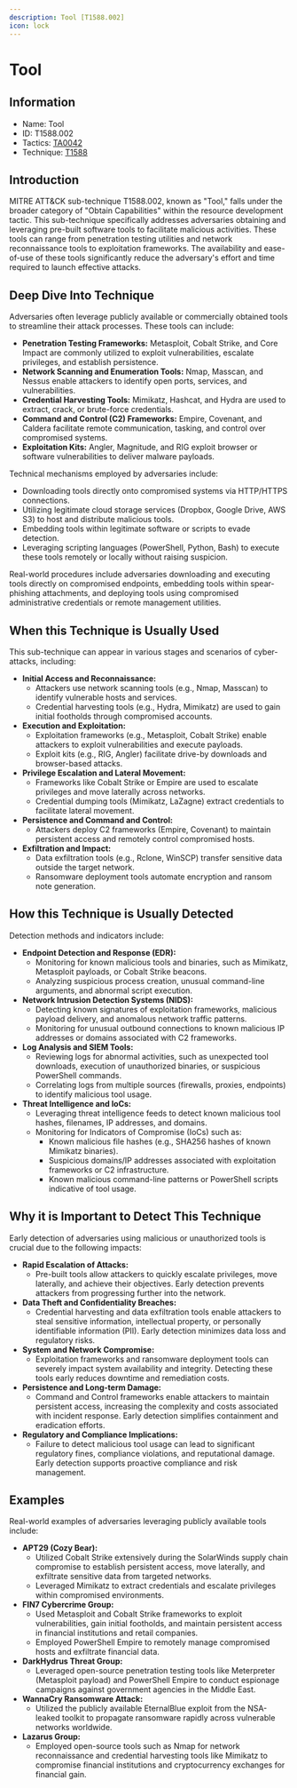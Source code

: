 ```yaml
---
description: Tool [T1588.002]
icon: lock
---
```


# Tool

## Information

- Name: Tool
- ID: T1588.002
- Tactics: [TA0042](../TA0042/TA0042.md)
- Technique: [T1588](T1588.md)

## Introduction

MITRE ATT\&CK sub-technique T1588.002, known as "Tool," falls under the broader category of "Obtain Capabilities" within the resource development tactic. This sub-technique specifically addresses adversaries obtaining and leveraging pre-built software tools to facilitate malicious activities. These tools can range from penetration testing utilities and network reconnaissance tools to exploitation frameworks. The availability and ease-of-use of these tools significantly reduce the adversary's effort and time required to launch effective attacks.

## Deep Dive Into Technique

Adversaries often leverage publicly available or commercially obtained tools to streamline their attack processes. These tools can include:

- **Penetration Testing Frameworks:** Metasploit, Cobalt Strike, and Core Impact are commonly utilized to exploit vulnerabilities, escalate privileges, and establish persistence.
- **Network Scanning and Enumeration Tools:** Nmap, Masscan, and Nessus enable attackers to identify open ports, services, and vulnerabilities.
- **Credential Harvesting Tools:** Mimikatz, Hashcat, and Hydra are used to extract, crack, or brute-force credentials.
- **Command and Control (C2) Frameworks:** Empire, Covenant, and Caldera facilitate remote communication, tasking, and control over compromised systems.
- **Exploitation Kits:** Angler, Magnitude, and RIG exploit browser or software vulnerabilities to deliver malware payloads.

Technical mechanisms employed by adversaries include:

- Downloading tools directly onto compromised systems via HTTP/HTTPS connections.
- Utilizing legitimate cloud storage services (Dropbox, Google Drive, AWS S3) to host and distribute malicious tools.
- Embedding tools within legitimate software or scripts to evade detection.
- Leveraging scripting languages (PowerShell, Python, Bash) to execute these tools remotely or locally without raising suspicion.

Real-world procedures include adversaries downloading and executing tools directly on compromised endpoints, embedding tools within spear-phishing attachments, and deploying tools using compromised administrative credentials or remote management utilities.

## When this Technique is Usually Used

This sub-technique can appear in various stages and scenarios of cyber-attacks, including:

- **Initial Access and Reconnaissance:**
  - Attackers use network scanning tools (e.g., Nmap, Masscan) to identify vulnerable hosts and services.
  - Credential harvesting tools (e.g., Hydra, Mimikatz) are used to gain initial footholds through compromised accounts.
- **Execution and Exploitation:**
  - Exploitation frameworks (e.g., Metasploit, Cobalt Strike) enable attackers to exploit vulnerabilities and execute payloads.
  - Exploit kits (e.g., RIG, Angler) facilitate drive-by downloads and browser-based attacks.
- **Privilege Escalation and Lateral Movement:**
  - Frameworks like Cobalt Strike or Empire are used to escalate privileges and move laterally across networks.
  - Credential dumping tools (Mimikatz, LaZagne) extract credentials to facilitate lateral movement.
- **Persistence and Command and Control:**
  - Attackers deploy C2 frameworks (Empire, Covenant) to maintain persistent access and remotely control compromised hosts.
- **Exfiltration and Impact:**
  - Data exfiltration tools (e.g., Rclone, WinSCP) transfer sensitive data outside the target network.
  - Ransomware deployment tools automate encryption and ransom note generation.

## How this Technique is Usually Detected

Detection methods and indicators include:

- **Endpoint Detection and Response (EDR):**
  - Monitoring for known malicious tools and binaries, such as Mimikatz, Metasploit payloads, or Cobalt Strike beacons.
  - Analyzing suspicious process creation, unusual command-line arguments, and abnormal script execution.
- **Network Intrusion Detection Systems (NIDS):**
  - Detecting known signatures of exploitation frameworks, malicious payload delivery, and anomalous network traffic patterns.
  - Monitoring for unusual outbound connections to known malicious IP addresses or domains associated with C2 frameworks.
- **Log Analysis and SIEM Tools:**
  - Reviewing logs for abnormal activities, such as unexpected tool downloads, execution of unauthorized binaries, or suspicious PowerShell commands.
  - Correlating logs from multiple sources (firewalls, proxies, endpoints) to identify malicious tool usage.
- **Threat Intelligence and IoCs:**
  - Leveraging threat intelligence feeds to detect known malicious tool hashes, filenames, IP addresses, and domains.
  - Monitoring for Indicators of Compromise (IoCs) such as:
    - Known malicious file hashes (e.g., SHA256 hashes of known Mimikatz binaries).
    - Suspicious domains/IP addresses associated with exploitation frameworks or C2 infrastructure.
    - Known malicious command-line patterns or PowerShell scripts indicative of tool usage.

## Why it is Important to Detect This Technique

Early detection of adversaries using malicious or unauthorized tools is crucial due to the following impacts:

- **Rapid Escalation of Attacks:**
  - Pre-built tools allow attackers to quickly escalate privileges, move laterally, and achieve their objectives. Early detection prevents attackers from progressing further into the network.
- **Data Theft and Confidentiality Breaches:**
  - Credential harvesting and data exfiltration tools enable attackers to steal sensitive information, intellectual property, or personally identifiable information (PII). Early detection minimizes data loss and regulatory risks.
- **System and Network Compromise:**
  - Exploitation frameworks and ransomware deployment tools can severely impact system availability and integrity. Detecting these tools early reduces downtime and remediation costs.
- **Persistence and Long-term Damage:**
  - Command and Control frameworks enable attackers to maintain persistent access, increasing the complexity and costs associated with incident response. Early detection simplifies containment and eradication efforts.
- **Regulatory and Compliance Implications:**
  - Failure to detect malicious tool usage can lead to significant regulatory fines, compliance violations, and reputational damage. Early detection supports proactive compliance and risk management.

## Examples

Real-world examples of adversaries leveraging publicly available tools include:

- **APT29 (Cozy Bear):**
  - Utilized Cobalt Strike extensively during the SolarWinds supply chain compromise to establish persistent access, move laterally, and exfiltrate sensitive data from targeted networks.
  - Leveraged Mimikatz to extract credentials and escalate privileges within compromised environments.
- **FIN7 Cybercrime Group:**
  - Used Metasploit and Cobalt Strike frameworks to exploit vulnerabilities, gain initial footholds, and maintain persistent access in financial institutions and retail companies.
  - Employed PowerShell Empire to remotely manage compromised hosts and exfiltrate financial data.
- **DarkHydrus Threat Group:**
  - Leveraged open-source penetration testing tools like Meterpreter (Metasploit payload) and PowerShell Empire to conduct espionage campaigns against government agencies in the Middle East.
- **WannaCry Ransomware Attack:**
  - Utilized the publicly available EternalBlue exploit from the NSA-leaked toolkit to propagate ransomware rapidly across vulnerable networks worldwide.
- **Lazarus Group:**
  - Employed open-source tools such as Nmap for network reconnaissance and credential harvesting tools like Mimikatz to compromise financial institutions and cryptocurrency exchanges for financial gain.
